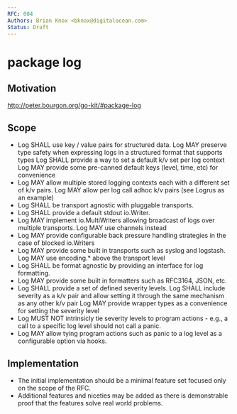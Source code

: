 ```yaml
---
RFC: 004
Authors: Brian Knox <bknox@digitalocean.com>
Status: Draft
---
```


# package log

## Motivation

http://peter.bourgon.org/go-kit/#package-log

## Scope

* Log SHALL use key / value pairs for structured data.
  Log MAY preserve type safety when expressing logs in a structured format that supports types
  Log SHALL provide a way to set a default k/v set per log context
  Log MAY provide some pre-canned default keys (level, time, etc) for convenience
* Log MAY allow multiple stored logging contexts each with a different set of k/v pairs.
  Log MAY allow per log call adhoc k/v pairs (see Logrus as an example)
* Log SHALL be transport agnostic with pluggable transports.
* Log SHALL provide a default stdout io.Writer.
* Log MAY implement io.MultiWriters allowing broadcast of logs over multiple transports.
  Log MAY use channels instead
* Log MAY provide configurable back pressure handling strategies in the case of blocked io.Writers
* Log MAY provide some built in transports such as syslog and logstash.
  Log MAY use encoding.* above the transport level
* Log SHALL be format agnostic by providing an interface for log formatting.
* Log MAY provide some built in formatters such as RFC3164, JSON, etc.
* Log SHALL provide a set of defined severity levels.
  Log SHALL include severity as a k/v pair and allow setting it through the same mechanism as any other k/v pair
  Log MAY provide wrapper types as a convenience for setting the severity level
* Log MUST NOT intrinsicly tie severity levels to program actions - e.g., a call to a specific log level should not call a panic.
* Log MAY allow tying program actions such as panic to a log level as a configurable option via hooks.

## Implementation

* The initial implementation should be a minimal feature set focused only on the scope of the RFC.
* Additional features and niceties may be added as there is demonstrable proof that the features solve real world problems.
